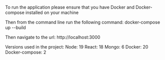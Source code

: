 To run the application please ensure that you have Docker and Docker-compose installed on your machine

Then from the command line run the following command: docker-compose up --build

Then navigate to the url: http://localhost:3000

Versions used in the project: Node: 19 React: 18 Mongo: 6 Docker: 20 Docker-compose: 2
